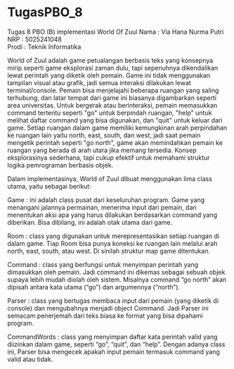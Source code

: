 # TugasPBO_8
 Tugas  8 PBO (B) implementasi World Of Zuul
 Nama    : Via Hana Nurma Putri <br>
 NRP     : 5025241048 <br>
 Prodi   : Teknik Informatika <br>

 World of Zuul adalah game petualangan berbasis teks yang konsepnya mirip seperti game eksplorasi zaman dulu, tapi sepenuhnya dikendalikan lewat perintah yang diketik oleh pemain. Game ini tidak menggunakan tampilan visual atau grafik, jadi semua interaksi dilakukan lewat terminal/console. Pemain bisa menjelajahi beberapa ruangan yang saling terhubung, dan latar tempat dari game ini biasanya digambarkan seperti area universitas.
Untuk bergerak atau berinteraksi, pemain memasukkan command tertentu seperti "go" untuk berpindah ruangan, "help" untuk melihat daftar command yang bisa digunakan, dan "quit" untuk keluar dari game. Setiap ruangan dalam game memiliki kemungkinan arah perpindahan ke ruangan lain yaitu north, east, south, dan west, jadi saat pemain mengetik perintah seperti "go north", game akan memindahkan pemain ke ruangan yang berada di arah utara jika memang tersedia. Konsep eksplorasinya sederhana, tapi cukup efektif untuk memahami struktur logika pemrograman berbasis objek.

Dalam implementasinya, World of Zuul dibuat menggunakan lima class utama, yaitu sebagai berikut:


Game : ini adalah class pusat dari keseluruhan program. Game yang menangani jalannya permainan, menerima input dari pemain, dan menentukan aksi apa yang harus dilakukan berdasarkan command yang diberikan. Bisa dibilang, ini adalah otak utama dari game.

Room : class yang digunakan untuk merepresentasikan setiap ruangan di dalam game. Tiap Room bisa punya koneksi ke ruangan lain melalui arah north, east, south, atau west. Di sinilah struktur map game ditentukan.

Command : class yang berfungsi untuk menyimpan perintah yang dimasukkan oleh pemain. Jadi command ini dikemas sebagai sebuah objek supaya lebih mudah diolah oleh sistem. Misalnya command “go north” akan dipisah antara kata utama (“go”) dan argumennya (“north”).

Parser : class yang bertugas membaca input dari pemain (yang diketik di console) dan mengubahnya menjadi object Command. Jadi Parser ini semacam penerjemah dari teks biasa ke format yang bisa dipahami program.

CommandWords : class yang menyimpan daftar kata perintah valid yang diizinkan dalam game, seperti “go”, “quit”, dan “help”. Dengan adanya class ini, Parser bisa mengecek apakah input pemain termasuk command yang valid atau tidak.
